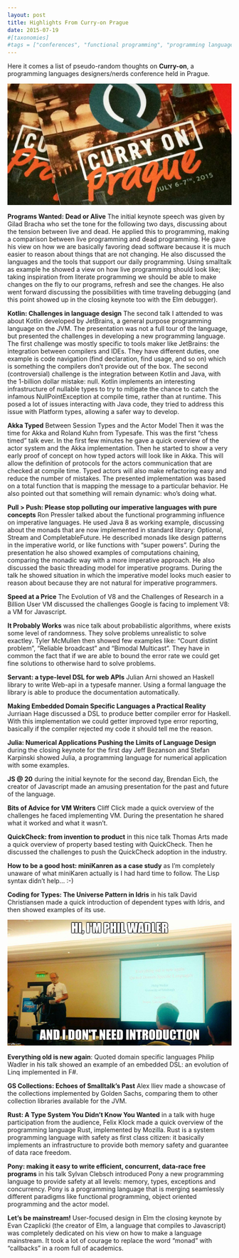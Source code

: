 ```yaml
---
layout: post
title: Highlights From Curry-on Prague
date: 2015-07-19
#[taxonomies]
#tags = ["conferences", "functional programming", "programming languages design"]
---
```


Here it comes a list of pseudo-random thoughts on **Curry-on**, a programming languages designers/nerds conference held in Prague.

![Curry-On badge](/assets/img/2015/07/curryon_badge.png)

**Programs Wanted: Dead or Alive** The initial keynote speech was given by Gilad Bracha who set the tone for the following two days, discussing about the tension between live and dead. He applied this to programming, making a comparison between live programming and dead programming. He gave his view on how we are basically favoring dead software because it is much easier to reason about things that are not changing. He also discussed the languages and the tools that support our daily programming. Using smalltalk as example he showed a view on how live programming should look like; taking inspiration from literate programming we should be able to make changes on the fly to our programs, refresh and see the changes. He also went forward discussing the possibilities with time traveling debugging (and this point showed up in the closing keynote too with the Elm debugger).

**Kotlin: Challenges in language design** The second talk I attended to was about Kotlin developed by JetBrains, a general purpose programming language on the JVM. The presentation was not a full tour of the language, but presented the challenges in developing a new programming language. The first challenge was mostly specific to tools maker like JetBrains: the integration between compilers and IDEs. They have different duties, one example is code navigation (find declaration, find usage, and so on) which is something the compilers don’t provide out of the box. The second (controversial) challenge is the integration between Kotlin and Java, with the 1-billion dollar mistake: null. Kotlin implements an interesting infrastructure of nullable types to try to mitigate the chance to catch the infamous NullPointException at compile time, rather than at runtime. This posed a lot of issues interacting with Java code, they tried to address this issue with Platform types, allowing a safer way to develop.

**Akka Typed** Between Session Types and the Actor Model Then it was the time for Akka and Roland Kuhn from Typesafe. This was the first “chess timed” talk ever. In the first few minutes he gave a quick overview of the actor system and the Akka implementation. Then he started to show a very early proof of concept on how typed actors will look like in Akka. This will allow the definition of protocols for the actors communication that are checked at compile time. Typed actors will also make refactoring easy and reduce the number of mistakes. The presented implementation was based on a total function that is mapping the message to a particular behavior. He also pointed out that something will remain dynamic: who’s doing what.

**Pull > Push: Please stop polluting our imperative languages with pure concepts** Ron Pressler talked about the functional programming influence on imperative languages. He used Java 8 as working example, discussing about the monads that are now implemented in standard library: Optional, Stream and CompletableFuture. He described monads like design patterns in the imperative world, or like functions with “super powers”. During the presentation he also showed examples of computations chaining, comparing the monadic way with a more imperative approach. He also discussed the basic threading model for imperative programs. During the talk he showed situation in which the imperative model looks much easier to reason about because they are not natural for imperative programmers.

**Speed at a Price** The Evolution of V8 and the Challenges of Research in a Billion User VM discussed the challenges Google is facing to implement V8: a VM for Javascript.

**It Probably Works** was nice talk about probabilistic algorithms, where exists some level of randomness. They solve problems unrealistic to solve exactley. Tyler McMullen then showed few examples like: “Count distint problem”, “Reliable broadcast” and “Bimodal Multicast”. They have in common the fact that if we are able to bound the error rate we could get fine solutions to otherwise hard to solve problems.

**Servant: a type-level DSL for web APIs** Julian Arni showed an Haskell library to write Web-api in a typesafe manner. Using a formal language the library is able to produce the documentation automatically.

**Making Embedded Domain Specific Languages a Practical Reality** Jurriaan Hage discussed a DSL to produce better compiler error for Haskell. With this implementation we could getter improved type error reporting, basically if the compiler rejected my code it should tell me the reason.

**Julia: Numerical Applications Pushing the Limits of Language Design** during the closing keynote for the first day Jeff Bezanson and Stefan Karpinski showed Julia, a programming language for numerical application with some examples.

**JS @ 20** during the initial keynote for the second day, Brendan Eich, the creator of Javascript made an amusing presentation for the past and future of the language.

**Bits of Advice for VM Writers** Cliff Click made a quick overview of the challenges he faced implementing VM. During the presentation he shared what it worked and what it wasn’t.

**QuickCheck: from invention to product** in this nice talk Thomas Arts made a quick overview of property based testing with QuickCheck. Then he discussed the challenges to push the QuickCheck adoption in the industry.

**How to be a good host: miniKanren as a case study** as I’m completely unaware of what miniKaren actually is I had hard time to follow. The Lisp syntax didn’t help… :-)

**Coding for Types: The Universe Pattern in Idris** in his talk David Christiansen made a quick introduction of dependent types with Idris, and then showed examples of its use.

![Curry-On badge](/assets/img/2015/07/curryon_phil.jpeg)

**Everything old is new again**: Quoted domain specific languages Philip Wadler in his talk showed an example of an embedded DSL: an evolution of Linq implemented in F#.

**GS Collections: Echoes of Smalltalk’s Past** Alex Iliev made a showcase of the collections implemented by Golden Sachs, comparing them to other collection libraries available for the JVM.

**Rust: A Type System You Didn’t Know You Wanted** in a talk with huge participation from the audience, Felix Klock made a quick overview of the programming language Rust, implemented by Mozilla. Rust is a system programming language with safety as first class citizen: it basically implements an infrastructure to provide both memory safety and guarantee of data race freedom.

**Pony: making it easy to write efficient, concurrent, data-race free programs** in his talk Sylvan Clebsch introduced Pony a new programming language to provide safety at all levels: memory, types, exceptions and concurrency. Pony is a programming language that is merging seamlessly different paradigms like functional programming, object oriented programming and the actor model.

**Let’s be mainstream!** User-focused design in Elm the closing keynote by Evan Czaplicki (the creator of Elm, a language that compiles to Javascript) was completely dedicated on his view on how to make a language mainstream. It took a lot of courage to replace the word “monad” with “callbacks” in a room full of academics.
